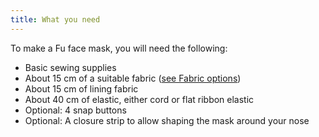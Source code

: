 ```yaml
---
title: What you need
---
```


To make a Fu face mask, you will need the following:

- Basic sewing supplies
- About 15 cm of a suitable fabric ([see Fabric options](/docs/patterns/fu/fabric/))
- About 15 cm of lining fabric
- About 40 cm of elastic, either cord or flat ribbon elastic
- Optional: 4 snap buttons
- Optional: A closure strip to allow shaping the mask around your nose

